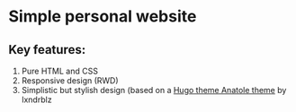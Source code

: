 # Simple personal website

## Key features:

1. Pure HTML and CSS
2. Responsive design (RWD)
3. Simplistic but stylish design (based on a [Hugo theme Anatole theme](https://github.com/lxndrblz/anatole) by lxndrblz